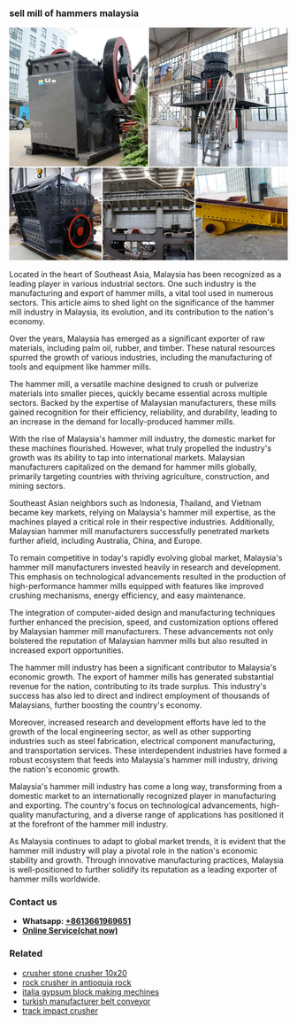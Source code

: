 <h3>sell mill of hammers malaysia</h3><img src='1706767185.jpg' alt=''><p>Located in the heart of Southeast Asia, Malaysia has been recognized as a leading player in various industrial sectors. One such industry is the manufacturing and export of hammer mills, a vital tool used in numerous sectors. This article aims to shed light on the significance of the hammer mill industry in Malaysia, its evolution, and its contribution to the nation's economy.</p><p>Over the years, Malaysia has emerged as a significant exporter of raw materials, including palm oil, rubber, and timber. These natural resources spurred the growth of various industries, including the manufacturing of tools and equipment like hammer mills.</p><p>The hammer mill, a versatile machine designed to crush or pulverize materials into smaller pieces, quickly became essential across multiple sectors. Backed by the expertise of Malaysian manufacturers, these mills gained recognition for their efficiency, reliability, and durability, leading to an increase in the demand for locally-produced hammer mills.</p><p>With the rise of Malaysia's hammer mill industry, the domestic market for these machines flourished. However, what truly propelled the industry's growth was its ability to tap into international markets. Malaysian manufacturers capitalized on the demand for hammer mills globally, primarily targeting countries with thriving agriculture, construction, and mining sectors.</p><p>Southeast Asian neighbors such as Indonesia, Thailand, and Vietnam became key markets, relying on Malaysia's hammer mill expertise, as the machines played a critical role in their respective industries. Additionally, Malaysian hammer mill manufacturers successfully penetrated markets further afield, including Australia, China, and Europe.</p><p>To remain competitive in today's rapidly evolving global market, Malaysia's hammer mill manufacturers invested heavily in research and development. This emphasis on technological advancements resulted in the production of high-performance hammer mills equipped with features like improved crushing mechanisms, energy efficiency, and easy maintenance.</p><p>The integration of computer-aided design and manufacturing techniques further enhanced the precision, speed, and customization options offered by Malaysian hammer mill manufacturers. These advancements not only bolstered the reputation of Malaysian hammer mills but also resulted in increased export opportunities.</p><p>The hammer mill industry has been a significant contributor to Malaysia's economic growth. The export of hammer mills has generated substantial revenue for the nation, contributing to its trade surplus. This industry's success has also led to direct and indirect employment of thousands of Malaysians, further boosting the country's economy.</p><p>Moreover, increased research and development efforts have led to the growth of the local engineering sector, as well as other supporting industries such as steel fabrication, electrical component manufacturing, and transportation services. These interdependent industries have formed a robust ecosystem that feeds into Malaysia's hammer mill industry, driving the nation's economic growth.</p><p>Malaysia's hammer mill industry has come a long way, transforming from a domestic market to an internationally recognized player in manufacturing and exporting. The country's focus on technological advancements, high-quality manufacturing, and a diverse range of applications has positioned it at the forefront of the hammer mill industry.</p><p>As Malaysia continues to adapt to global market trends, it is evident that the hammer mill industry will play a pivotal role in the nation's economic stability and growth. Through innovative manufacturing practices, Malaysia is well-positioned to further solidify its reputation as a leading exporter of hammer mills worldwide.</p><h3>Contact us</h3><ul><li><strong>Whatsapp:&nbsp;<a href="https://wa.me/8613661969651">+8613661969651</a></strong></li><li><a href="https://swt.shibang-china.com/?git&amp;zhl&amp;sell mill of hammers malaysia"><strong>Online Service(chat now)</strong></a></li></ul><h3>Related</h3><ul><li><a href='crusher stone crusher 10x20.md'>crusher stone crusher 10x20</a></li><li><a href='rock crusher in antioquia rock.md'>rock crusher in antioquia rock</a></li><li><a href='italia gypsum block making mechines.md'>italia gypsum block making mechines</a></li><li><a href='turkish manufacturer belt conveyor.md'>turkish manufacturer belt conveyor</a></li><li><a href='track impact crusher.md'>track impact crusher</a></li></ul>